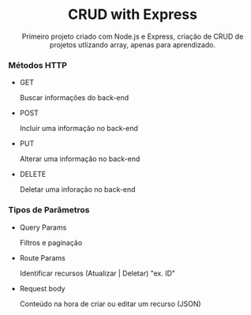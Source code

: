 <h1 align="center"> CRUD with Express </h1>
<p align="center" >Primeiro projeto criado com Node.js e Express, criação de CRUD de projetos utlizando array, apenas para aprendizado.</p>

<h3>Métodos HTTP</h3>

<ul>
    <li>GET</li>
    <p>Buscar informações do back-end</p>
    <li>POST</li>
    <p>Incluir uma informação no back-end</p>
    <li>PUT</li>
    <p>Alterar uma informação no back-end</p>
    <li>DELETE</li>
    <p>Deletar uma inforação no back-end</p>
</ul>

<h3>Tipos de Parâmetros</h3>

<ul>
    <li>Query Params</li>
    <p>Filtros e paginação</p>
    <li>Route Params</li>
    <p>Identificar recursos (Atualizar | Deletar) "ex. ID"</p>
    <li>Request body</li>
    <p>Conteúdo na hora de criar ou editar um recurso (JSON)</p>
</ul>
